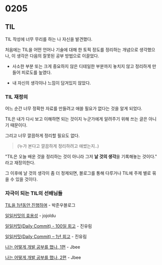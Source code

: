 # 0205

## TIL

TIL 작성에 너무 무리를 하는 나 자신을 발견했다.

처음에는 TIL을 어떤 언어나 기술에 대해 한 토픽 정도를 정리하는 개념으로 생각했으나, 이 생각은 다음의 잘못된 공부 방법으로 이끌었다.

- 사소한 부분 또는 크게 중요하지 않은 디테일한 부분까지 놓치지 않고 정리하게 만들어 피로도를 높였다.

- 내 자신의 생각이나 느낌이 담겨있지 않았다.

### TIL 재정의


어느 순간 너무 정확한 자료를 만들려고 애쓸 필요가 없다는 것을 알게 되었다.

TIL은 내가 다시 보고 이해하면 되는 것이지 누군가에게 알려주기 위해 쓰는 글은 아니기 때문이다.

그리고 너무 깔끔하게 정리할 필요도 없다.

> (누가 본다고 깔끔하게 정리하려고 애썼는지..)


"TIL은 오늘 배운 것을 정리하는 것이 아니라 그저 **날 것의 생각**을 기록해놓는 것이다." 라고 재정의한다.

그 이후에 날 것의 생각이 좀 더 정제되면, 블로그를 통해 다루거나 TIL에 주제 별로 묶을 수 있을 것이다.

### 자극이 되는 TIL의 선배님들

[TIL을 1년동안 진행하며](https://junwoo45.github.io/2019-09-10-til_%ED%9B%84%EA%B8%B0/) - 박준우블로그

[일일커밋의 효용성](https://jojoldu.tistory.com/402) - jojoldu

[일일커밋(Daily Commit) - 100일 회고](https://milooy.wordpress.com/2015/10/08/daily-commit/) - 진유림

[일일커밋(Daily Commit) – 1년 회고](https://milooy.wordpress.com/2016/07/02/daily-commit-1-year/) - 진유림

[나는 어떻게 개발 공부를 했나, 1편](https://jbee.io/essay/how_do_i_study_1/) - Jbee

[나는 어떻게 개발 공부를 했나, 2편](https://jbee.io/essay/how_do_i_study_2/) - Jbee
